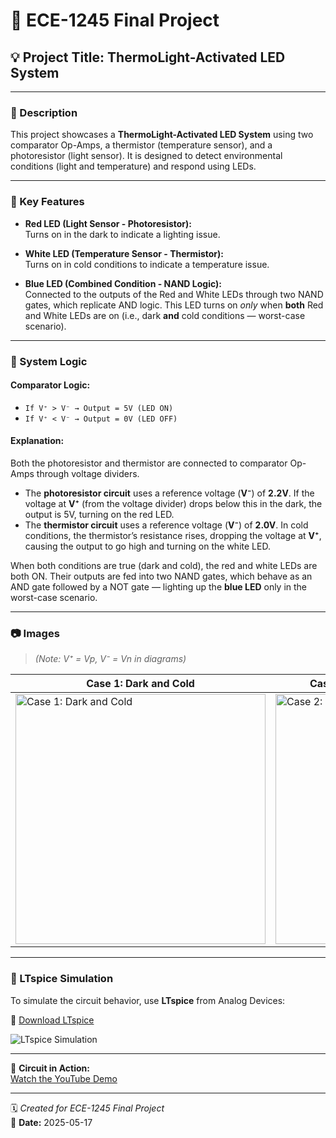 # 🔧 ECE-1245 Final Project

## 💡 Project Title: ThermoLight-Activated LED System

---

### 📘 Description

This project showcases a **ThermoLight-Activated LED System** using two comparator Op-Amps, a thermistor (temperature sensor), and a photoresistor (light sensor). It is designed to detect environmental conditions (light and temperature) and respond using LEDs.

---

### 🔑 Key Features

- **Red LED (Light Sensor - Photoresistor):**  
  Turns on in the dark to indicate a lighting issue.

- **White LED (Temperature Sensor - Thermistor):**  
  Turns on in cold conditions to indicate a temperature issue.

- **Blue LED (Combined Condition - NAND Logic):**  
  Connected to the outputs of the Red and White LEDs through two NAND gates, which replicate AND logic. This LED turns on *only* when **both** Red and White LEDs are on (i.e., dark **and** cold conditions — worst-case scenario).

---

### 🚀 System Logic

#### Comparator Logic:
- `If V⁺ > V⁻ → Output = 5V (LED ON)`  
- `If V⁺ < V⁻ → Output = 0V (LED OFF)`

#### Explanation:
Both the photoresistor and thermistor are connected to comparator Op-Amps through voltage dividers.  
- The **photoresistor circuit** uses a reference voltage (**V⁻**) of **2.2V**. If the voltage at **V⁺** (from the voltage divider) drops below this in the dark, the output is 5V, turning on the red LED.  
- The **thermistor circuit** uses a reference voltage (**V⁻**) of **2.0V**. In cold conditions, the thermistor’s resistance rises, dropping the voltage at **V⁺**, causing the output to go high and turning on the white LED.

When both conditions are true (dark and cold), the red and white LEDs are both ON. Their outputs are fed into two NAND gates, which behave as an AND gate followed by a NOT gate — lighting up the **blue LED** only in the worst-case scenario.

---

### 📷 Images

> *(Note: V⁺ = Vp, V⁻ = Vn in diagrams)*

| Case 1: **Dark and Cold** | Case 2: **Bright and Warm (Best Case)** |
|---------------------------|-----------------------------------------|
| <img src="https://github.com/user-attachments/assets/bc770578-7713-4740-969c-a72ab7f5a08d" width="400" alt="Case 1: Dark and Cold" /> | <img src="https://github.com/user-attachments/assets/83c8aac8-4f73-4e1b-b9ea-aea87b87dfd3" width="400" alt="Case 2: Bright and Warm" /> |

---

### 🧪 LTspice Simulation

To simulate the circuit behavior, use **LTspice** from Analog Devices:

🔗 [Download LTspice](https://www.analog.com/en/resources/design-tools-and-calculators/ltspice-simulator.html)

![LTspice Simulation](https://github.com/user-attachments/assets/528c2254-a97c-41c2-aee3-84eee54c8d0e)

---

🎥 **Circuit in Action:**  
[Watch the YouTube Demo](https://www.youtube.com/watch?v=bgkjT5ubVag)

---

🗓️ *Created for ECE-1245 Final Project*  
📅 **Date:** 2025-05-17
